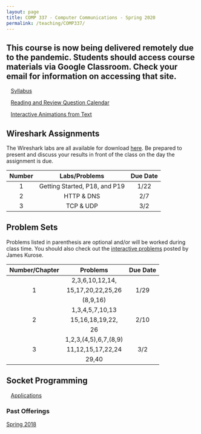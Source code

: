 ```yaml
---
layout: page
title: COMP 337 - Computer Communications - Spring 2020
permalink: /teaching/COMP337/
---
```


## This course is now being delivered remotely due to the pandemic. Students should access course materials via Google Classroom. Check your email for information on accessing that site.


&nbsp;&nbsp;&nbsp;[Syllabus](/teaching/COMP337/comp337-syllabus.pdf)  

&nbsp;&nbsp;&nbsp;[Reading and Review Question Calendar](/teaching/COMP337/reading/)

&nbsp;&nbsp;&nbsp;[Interactive Animations from Text](https://wps.pearsoned.com/ecs_kurose_compnetw_6/216/55463/14198702.cw/index.html)

## Wireshark Assignments

The Wireshark labs are all available for download [here](http://www-net.cs.umass.edu/wireshark-labs/).  Be prepared to present and discuss your results in front of the class on the day the assignment is due.

| Number         | Labs/Problems     | Due Date |
|:--------------:|:-----------------:|:--------:|
|   1            |  Getting Started, P18, and P19 |  1/22      |
|   2            | HTTP & DNS       |  2/7     |  
|  3             | TCP & UDP | 3/2 |  


## Problem Sets

Problems listed in parenthesis are optional and/or will be worked during class time. You should also check out the [interactive problems](http://www-net.cs.umass.edu/kurose_ross/interactive/)  posted by James Kurose.

| Number/Chapter | Problems          | Due Date |
|:--------------:|:-----------------:|:--------:|
|                | 2,3,6,10,12,14,   |          |
|     1          | 15,17,20,22,25,26 |   1/29   |
|                | (8,9,16)          |          |
|                | 1,3,4,5,7,10,13   |          |
|     2          | 15,16,18,19,22,   |   2/10   |
|                | 26                |          |
|                | 1,2,3,(4,5),6,7,(8,9)  | |
|   3            | 11,12,15,17,22,24  | 3/2 |
|                | 29,40  |  |  



## Socket Programming

&nbsp;&nbsp;&nbsp;[Applications](/teaching/COMP337/sockets/socketc2/)

### Past Offerings

[Spring 2018](/teaching/COMP337/sp18/)
